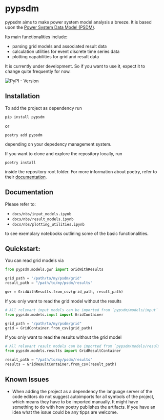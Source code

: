 # pypsdm

pypsdm aims to make power system model analysis a breeze. It is based upon the [Power System Data Model (PSDM)](https://github.com/ie3-institute/PowerSystemDataModel). 

Its main functionalities include:

- parsing grid models and associated result data
- calculation utilities for event discrete time series data 
- plotting capabilities for grid and result data

It is currently under development. So if you want to use it, expect it to change quite frequently for now.

![PyPI - Version](https://img.shields.io/pypi/v/:pypsdm)

## Installation

To add the project as dependency run 
```console
pip install pypsdm
```
or 
```console
poetry add pypsdm
```
depending on your depedency management system. 

If you want to clone and explore the repository locally, run
```console
poetry install 
```
inside the repository root folder.
For more information about poetry, refer to their [documentation](https://python-poetry.org/docs/).

## Documentation

Please refer to:

- `docs/nbs/input_models.ipynb`
- `docs/nbs/result_models.ipynb`
- `docs/nbs/plotting_utilities.ipynb`

to see exemplary notebooks outlining some of the basic functionalities.

## Quickstart:

You can read grid models via

```python
from pypsdm.models.gwr import GridWithResults

grid_path = "/path/to/my/psdm/grid"
result_path = "/path/to/my/psdm/results"

gwr = GridWithResults.from_csv(grid_path, result_path)
```

If you only want to read the grid model without the results 

```python
# All relevant input models can be imported from `pypsdm/models/input`
from pypsdm.models.input import GridContainer

grid_path = "/path/to/my/psdm/grid"
grid = GridContainer.from_csv(grid_path)
```

If you only want to read the results without the grid model

```python
# All relevant result models can be imported from `pypsdm/models/result`
from pypsdm.models.results import GridResultContainer

result_path = "/path/to/my/psdm/results"
results = GridResultContainer.from_csv(result_path)
```

## Known Issues

- When adding the project as a dependency the language server of the code editors do not 
suggest autoimports for all symbols of the project, which means they have to be imported
manually. It might  have something to do with how poetry publishes the artifacts. If you
have an idea what the issue could be any tipps are welcome.
